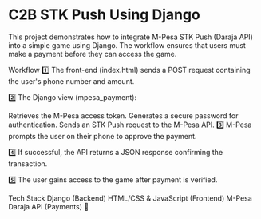 # C2B STK Push Using Django
This project demonstrates how to integrate M-Pesa STK Push (Daraja API) into a simple game using Django. The workflow ensures that users must make a payment before they can access the game.

Workflow
1️⃣ The front-end (index.html) sends a POST request containing the user's phone number and amount.

2️⃣ The Django view (mpesa_payment):

Retrieves the M-Pesa access token.
Generates a secure password for authentication.
Sends an STK Push request to the M-Pesa API.
3️⃣ M-Pesa prompts the user on their phone to approve the payment.

4️⃣ If successful, the API returns a JSON response confirming the transaction.

5️⃣ The user gains access to the game after payment is verified.

Tech Stack
Django (Backend)
HTML/CSS & JavaScript (Frontend)
M-Pesa Daraja API (Payments) 🚀